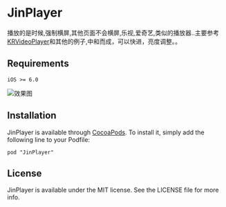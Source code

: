 
# JinPlayer

播放的是时候,强制横屏,其他页面不会横屏,乐视,爱奇艺,类似的播放器..主要参考[KRVideoPlayer](https://github.com/36Kr-Mobile/KRVideoPlayer)和其他的例子,中和而成，可以快进，亮度调整。。

## Requirements

`iOS >= 6.0`

   ![效果图](https://cloud.githubusercontent.com/assets/3974508/12646311/2c08ed6c-c60a-11e5-9f72-9336f075925f.jpg)
   
## Installation

JinPlayer is available through [CocoaPods](http://cocoapods.org). To install
it, simply add the following line to your Podfile:

```
pod "JinPlayer"
```
## License

JinPlayer is available under the MIT license. See the LICENSE file for more info.   
